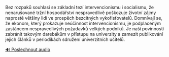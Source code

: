 
Bez rozpaků souhlasí se základní tezí intervencionismu i socialismu, že nenarušované tržní hospodářství nespravedlivě poškozuje životní zájmy naprosté většiny lidí ve prospěch bezcitných vykořisťovatelů. Domnívají se, že ekonom, který prokazuje neúčinnost intervencionismu, je podplaceným zastáncem nespravedlivých požadavků velkých podniků. Je naší povinností zabránit takovým darebákům v přístupu na univerzity a zamezit publikování jejich článků v periodikách sdružení univerzitních učitelů.

[🔊 Poslechnout audio](/data/7-paragraphs/audio/chapter_169/para_007-Bez-rozpak-souhlas-se-zkladn-tez-intervencion.mp3)
